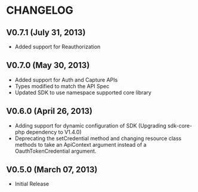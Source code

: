 CHANGELOG
========= 

V0.7.1 (July 31, 2013)
-----------------------
   * Added support for Reauthorization

V0.7.0 (May 30, 2013)
-----------------------

   * Added support for Auth and Capture APIs
   * Types modified to match the API Spec
   * Updated SDK to use namespace supported core library 

V0.6.0 (April 26, 2013)
-----------------------

   * Adding support for dynamic configuration of SDK (Upgrading sdk-core-php dependency to V1.4.0)
   * Deprecating the setCredential method and changing resource class methods to take an ApiContext argument instead of a OauthTokenCredential argument.

V0.5.0 (March 07, 2013)
-----------------------

   * Initial Release
